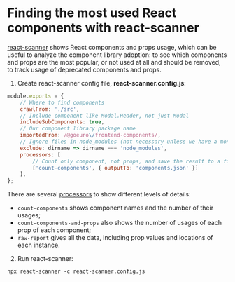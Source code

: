 <!-- 2020-08-12 react, javascript, design systems -->

# Finding the most used React components with react-scanner

[react-scanner](https://github.com/moroshko/react-scanner) shows React components and props usage, which can be useful to analyze the component library adoption: to see which components and props are the most popular, or not used at all and should be removed, to track usage of deprecated components and props.

1. Create react-scanner config file, **react-scanner.config.js**:

```js
module.exports = {
    // Where to find components
    crawlFrom: './src',
    // Include component like Modal.Header, not just Modal
    includeSubComponents: true,
    // Our component library package name
    importedFrom: /@goeuro\/frontend-components/,
    // Ignore files in node_modules (not necessary unless we have a monorepo)
    exclude: dirname => dirname === 'node_modules',
    processors: [
        // Count only component, not props, and save the result to a file
        ['count-components', { outputTo: 'components.json' }]
    ],
};
```

There are several [processors](https://github.com/moroshko/react-scanner#processors) to show different levels of details:

* `count-components` shows component names and the number of their usages;
* `count-components-and-props` also shows the number of usages of each prop of each component;
* `raw-report` gives all the data, including prop values and locations of each instance.

2. Run react-scanner:

```
npx react-scanner -c react-scanner.config.js
```

